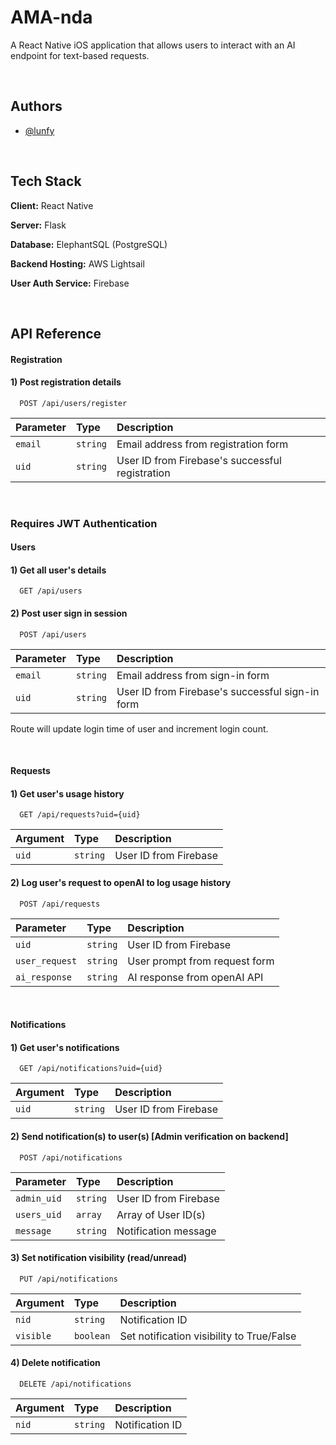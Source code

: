 # AMA-nda


A React Native iOS application that allows users to interact with an AI endpoint for text-based requests.

<br>

## Authors

- [@lunfy](https://github.com/lunfy)

<br>

## Tech Stack

**Client:** React Native

**Server:** Flask

**Database:** ElephantSQL (PostgreSQL)

**Backend Hosting:** AWS Lightsail

**User Auth Service:** Firebase

<br>

## API Reference

#### Registration

#### 1) Post registration details

```http
  POST /api/users/register
```

| Parameter | Type     | Description                |
| :-------- | :------- | :------------------------- |
| `email` | `string` | Email address from registration form |
| `uid` | `string` | User ID from Firebase's successful registration |

<br>

### Requires JWT Authentication
#### Users
#### 1) Get all user's details
```http
  GET /api/users
```

#### 2) Post user sign in session
```http
  POST /api/users
```

| Parameter | Type     | Description                       |
| :-------- | :------- | :-------------------------------- |
| `email` | `string` | Email address from sign-in form |
| `uid` | `string` | User ID from Firebase's successful sign-in form |

Route will update login time of user and increment login count. 

<br>

#### Requests
#### 1) Get user's usage history
```http
  GET /api/requests?uid={uid}
```

| Argument | Type     | Description                       |
| :-------- | :------- | :-------------------------------- |
| `uid` | `string` | User ID from Firebase |

#### 2) Log user's request to openAI to log usage history
```http
  POST /api/requests
```

| Parameter | Type     | Description                       |
| :-------- | :------- | :-------------------------------- |
| `uid` | `string` | User ID from Firebase |
| `user_request` | `string` | User prompt from request form |
| `ai_response` | `string` | AI response from openAI API |

<br>

#### Notifications
#### 1) Get user's notifications
```http
  GET /api/notifications?uid={uid}
```

| Argument | Type     | Description                       |
| :-------- | :------- | :-------------------------------- |
| `uid` | `string` | User ID from Firebase |

#### 2) Send notification(s) to user(s) [Admin verification on backend]
```http
  POST /api/notifications
```

| Parameter | Type     | Description                       |
| :-------- | :------- | :-------------------------------- |
| `admin_uid` | `string` | User ID from Firebase |
| `users_uid` | `array` | Array of User ID(s) |
| `message` | `string` | Notification message |

#### 3) Set notification visibility (read/unread)
```http
  PUT /api/notifications
```

| Argument | Type     | Description                       |
| :-------- | :------- | :-------------------------------- |
| `nid` | `string` | Notification ID |
| `visible` | `boolean` | Set notification visibility to True/False |

#### 4) Delete notification
```http
  DELETE /api/notifications
```

| Argument | Type     | Description                       |
| :-------- | :------- | :-------------------------------- |
| `nid` | `string` | Notification ID |
